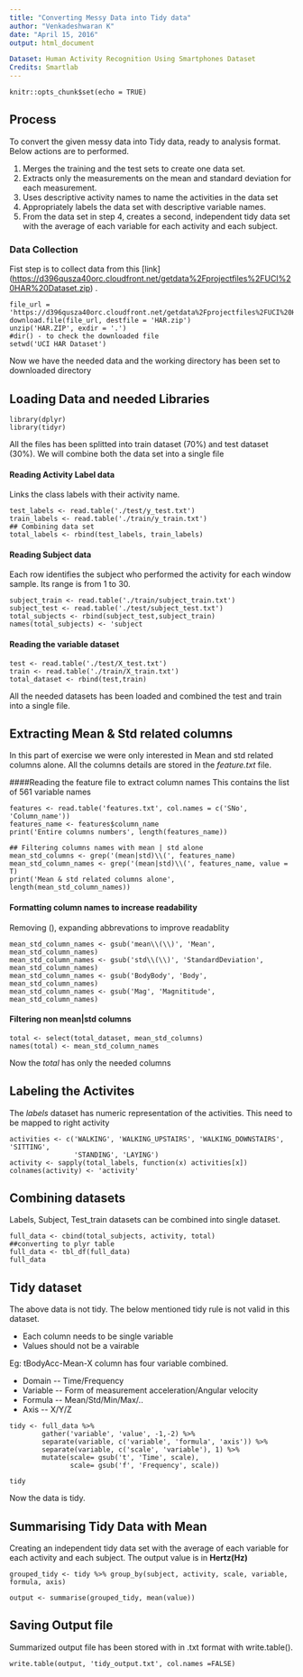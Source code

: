 ```yaml
---
title: "Converting Messy Data into Tidy data"
author: "Venkadeshwaran K"
date: "April 15, 2016"
output: html_document

Dataset: Human Activity Recognition Using Smartphones Dataset
Credits: Smartlab
---
```


```{r, include=TRUE}
knitr::opts_chunk$set(echo = TRUE)
```

## Process

To convert the given messy data into Tidy data, ready to analysis format. Below actions are to performed.

1. Merges the training and the test sets to create one data set.
2. Extracts only the measurements on the mean and standard deviation for each measurement.
3. Uses descriptive activity names to name the activities in the data set
4. Appropriately labels the data set with descriptive variable names.
5. From the data set in step 4, creates a second, independent tidy data set with the average of each variable for each activity and each subject.

### Data Collection

Fist step is to collect data from this [link]  (https://d396qusza40orc.cloudfront.net/getdata%2Fprojectfiles%2FUCI%20HAR%20Dataset.zip) .

```{r}
file_url = 'https://d396qusza40orc.cloudfront.net/getdata%2Fprojectfiles%2FUCI%20HAR%20Dataset.zip'
download.file(file_url, destfile = 'HAR.zip')
unzip('HAR.ZIP', exdir = '.')
#dir() - to check the downloaded file
setwd('UCI HAR Dataset')

```
Now we have the needed data and the working directory has been set to downloaded directory

## Loading Data and needed Libraries

```{r}
library(dplyr)
library(tidyr)
```
All the files has been splitted into train dataset (70%) and test dataset (30%). We will combine both the data set into a single file 

#### Reading Activity Label data
Links the class labels with their activity name.

```{r}
test_labels <- read.table('./test/y_test.txt')
train_labels <- read.table('./train/y_train.txt')
## Combining data set
total_labels <- rbind(test_labels, train_labels)
```

#### Reading Subject data
Each row identifies the subject who performed the activity for each window sample. Its range is from 1 to 30.
```{r}
subject_train <- read.table('./train/subject_train.txt') 
subject_test <- read.table('./test/subject_test.txt')
total_subjects <- rbind(subject_test,subject_train)
names(total_subjects) <- 'subject
```
#### Reading the variable dataset 

```{r}
test <- read.table('./test/X_test.txt')
train <- read.table('./train/X_train.txt')
total_dataset <- rbind(test,train)
```
All the needed datasets has been loaded and combined the test and train into a single file.

## Extracting Mean & Std related columns
In this part of exercise we were only interested in Mean and std related columns alone. All the columns details are stored in the _feature.txt_ file.

####Reading the feature file to extract column names
This contains the list of 561 variable names

``` {r}
features <- read.table('features.txt', col.names = c('SNo', 'Column_name'))
features_name <- features$column_name
print('Entire columns numbers', length(features_name))

## Filtering columns names with mean | std alone
mean_std_columns <- grep('(mean|std)\\(', features_name)
mean_std_column_names <- grep('(mean|std)\\(', features_name, value = T)
print('Mean & std related columns alone', length(mean_std_column_names))
```

#### Formatting column names to increase readability
Removing (), expanding abbrevations to improve readablity
```{r}
mean_std_column_names <- gsub('mean\\(\\)', 'Mean', mean_std_column_names)
mean_std_column_names <- gsub('std\\(\\)', 'StandardDeviation', mean_std_column_names)
mean_std_column_names <- gsub('BodyBody', 'Body', mean_std_column_names)
mean_std_column_names <- gsub('Mag', 'Magnititude', mean_std_column_names)
```
#### Filtering non mean|std columns
```{r}
total <- select(total_dataset, mean_std_columns)
names(total) <- mean_std_column_names
```
Now the _total_ has only the needed columns

## Labeling the Activites
The _labels_ dataset has numeric representation of the activities. This need to be mapped to right activity
```{r}
activities <- c('WALKING', 'WALKING_UPSTAIRS', 'WALKING_DOWNSTAIRS', 'SITTING', 
                'STANDING', 'LAYING')
activity <- sapply(total_labels, function(x) activities[x])
colnames(activity) <- 'activity'
```

## Combining datasets
Labels, Subject, Test_train datasets can be combined into single dataset.
```{r}
full_data <- cbind(total_subjects, activity, total)
##converting to plyr table
full_data <- tbl_df(full_data)
full_data
```

## Tidy dataset
The above data is not tidy. The below mentioned tidy rule is not valid in this dataset.

* Each column needs to be single variable
* Values should not be a vairable

Eg: tBodyAcc-Mean-X column has four variable combined. 

* Domain -- Time/Frequency
* Variable -- Form of measurement acceleration/Angular velocity
* Formula -- Mean/Std/Min/Max/..
* Axis -- X/Y/Z

```{r}
tidy <- full_data %>%
        gather('variable', 'value', -1,-2) %>%
        separate(variable, c('variable', 'formula', 'axis')) %>%
        separate(variable, c('scale', 'variable'), 1) %>%
        mutate(scale= gsub('t', 'Time', scale), 
               scale= gsub('f', 'Frequency', scale))

tidy
```
Now the data is tidy.

## Summarising Tidy Data with Mean
Creating an independent tidy data set with the average of each variable for each activity and each subject. The output value is in **Hertz(Hz)**

```{r}
grouped_tidy <- tidy %>% group_by(subject, activity, scale, variable, formula, axis)

output <- summarise(grouped_tidy, mean(value))
```
## Saving Output file

Summarized output file has been stored with in .txt format with write.table().
```{r}
write.table(output, 'tidy_output.txt', col.names =FALSE)
```


